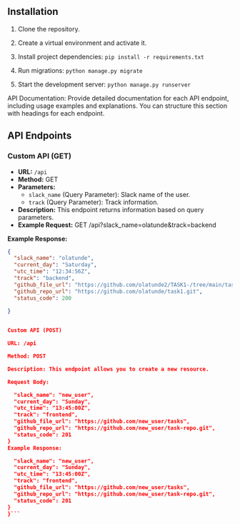 ## Installation

1. Clone the repository.

2. Create a virtual environment and activate it.

3. Install project dependencies: `pip install -r requirements.txt`

4. Run migrations: `python manage.py migrate`

5. Start the development server: `python manage.py runserver`

API Documentation:
Provide detailed documentation for each API endpoint, including usage examples and explanations. You can structure this section with headings for each endpoint.



## API Endpoints

### Custom API (GET)

- **URL:** `/api`
- **Method:** GET
- **Parameters:**
  - `slack_name` (Query Parameter): Slack name of the user.
  - `track` (Query Parameter): Track information.
- **Description:** This endpoint returns information based on query parameters.
- **Example Request:**
GET /api?slack_name=olatunde&track=backend

**Example Response:**
```json
{
  "slack_name": "olatunde",
  "current_day": "Saturday",
  "utc_time": "12:34:56Z",
  "track": "backend",
  "github_file_url": "https://github.com/olatunde2/TASK1-/tree/main/tasks1",
  "github_repo_url": "https://github.com/olatunde/task1.git",
  "status_code": 200
  
}


Custom API (POST)

URL: /api

Method: POST

Description: This endpoint allows you to create a new resource.

Request Body:

  "slack_name": "new_user",
  "current_day": "Sunday",
  "utc_time": "13:45:00Z",
  "track": "frontend",
  "github_file_url": "https://github.com/new_user/tasks",
  "github_repo_url": "https://github.com/new_user/task-repo.git",
  "status_code": 201
}
Example Response:

  "slack_name": "new_user",
  "current_day": "Sunday",
  "utc_time": "13:45:00Z",
  "track": "frontend",
  "github_file_url": "https://github.com/new_user/tasks",
  "github_repo_url": "https://github.com/new_user/task-repo.git",
  "status_code": 201
}
}```

